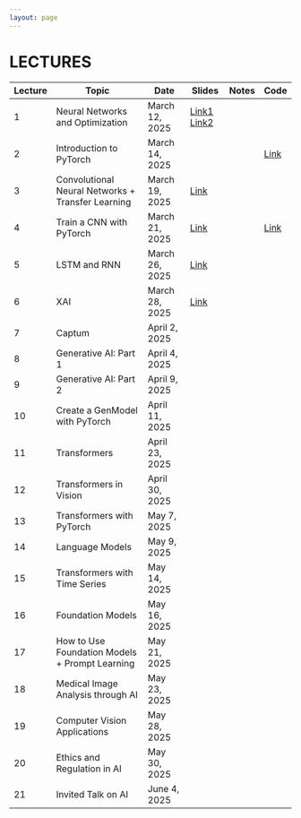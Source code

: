 ```yaml
---
layout: page
---
```


# LECTURES

| Lecture | Topic                                             | Date                | Slides | Notes | Code |
|---------|---------------------------------------------------|----------------------|--------|-------|------|
| 1       | Neural Networks and Optimization                    | March 12, 2025      | [Link1](https://studentiunict-my.sharepoint.com/:b:/g/personal/giovanni_bellitto_unict_it/Ef2gv9_0pM5JkRFcBhSYpB0Bko4KsRXwqscFulKnuW_RVg?e=IjGe6j)   [Link2](https://studentiunict-my.sharepoint.com/:b:/g/personal/giovanni_bellitto_unict_it/EUkYuxolkr9Aj5ubvNSGWYEBlupyj7J8gEcf8oO0MtamdQ?e=4PhnH4)      |       |      |
| 2       | Introduction to PyTorch                             | March 14, 2025      |        |       | [Link](https://colab.research.google.com/drive/1ecq83uyPRhHjVyX7RgRdGXHJqzWDe2nT?usp=sharing)      |
| 3       | Convolutional Neural Networks + Transfer Learning   | March 19, 2025      | [Link](https://studentiunict-my.sharepoint.com/:b:/g/personal/giovanni_bellitto_unict_it/EVW1HXRmEYREnt9hskQRiggBp6JFujIyXlQuZtOct8RzYQ?e=3Mdfbi)       |       |      |
| 4       | Train a CNN with PyTorch                            | March 21, 2025      |  [Link](https://studentiunict-my.sharepoint.com/:b:/g/personal/giovanni_bellitto_unict_it/EeRAa4A1qG9Djv6G9ridmoMBYqaUsSC0wPsCoRcUOg4EEA?e=YUI3hU)       |       |   [Link](https://colab.research.google.com/drive/19BJgLckiRfuNWhlAyWOq2Fc_6q93Mq7J?usp=sharing) |
| 5       | LSTM and RNN                                        | March 26, 2025      | [Link](https://studentiunict-my.sharepoint.com/:b:/g/personal/giovanni_bellitto_unict_it/EQIeLAu7sR1NjolqngIWy5QBOHLNVNAunc2qG6FtUPDbrQ?e=RkRjsk)       |       |      |
| 6       | XAI                                                 | March 28, 2025      | [Link](https://studentiunict-my.sharepoint.com/:b:/g/personal/concetto_spampinato_unict_it/ESsgxCgYO2xJozDjf52NkKcBAYcyo1Bat4fyAafyWREo7A?e=kofMxs)       |       |      |
| 7       | Captum                                              | April 2, 2025       |        |       |      |
| 8       | Generative AI: Part 1                               | April 4, 2025       |        |       |      |
| 9       | Generative AI: Part 2                               | April 9, 2025       |        |       |      |
| 10      | Create a GenModel with PyTorch                      | April 11, 2025      |        |       |      |
| 11      | Transformers                                        | April 23, 2025      |        |       |      |
| 12      | Transformers in Vision                              | April 30, 2025      |        |       |      |
| 13      | Transformers with PyTorch                           | May 7, 2025         |        |       |      |
| 14      | Language Models                                     | May 9, 2025         |        |       |      |
| 15      | Transformers with Time Series                       | May 14, 2025        |        |       |      |
| 16      | Foundation Models                                   | May 16, 2025        |        |       |      |
| 17      | How to Use Foundation Models + Prompt Learning      | May 21, 2025        |        |       |      |
| 18      | Medical Image Analysis through AI                   | May 23, 2025        |        |       |      |
| 19      | Computer Vision Applications                        | May 28, 2025        |        |       |      |
| 20      | Ethics and Regulation in AI                         | May 30, 2025        |        |       |      |
| 21      | Invited Talk on AI                                  | June 4, 2025        |        |       |      |




